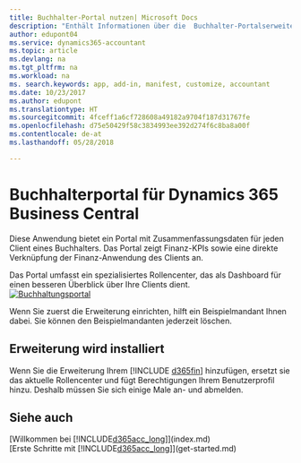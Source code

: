 ```yaml
---
title: Buchhalter-Portal nutzen| Microsoft Docs
description: "Enthält Informationen über die  Buchhalter-Portalserweiterung."
author: edupont04
ms.service: dynamics365-accountant
ms.topic: article
ms.devlang: na
ms.tgt_pltfrm: na
ms.workload: na
ms. search.keywords: app, add-in, manifest, customize, accountant
ms.date: 10/23/2017
ms.author: edupont
ms.translationtype: HT
ms.sourcegitcommit: 4fceff1a6cf728608a49182a9704f187d31767fe
ms.openlocfilehash: d75e50429f58c3834993ee392d274f6c8ba8a00f
ms.contentlocale: de-at
ms.lasthandoff: 05/28/2018

---
```

# <a name="accountant-portal-for-dynamics-365-business-central"></a>Buchhalterportal für Dynamics 365 Business Central
Diese Anwendung bietet ein Portal mit Zusammenfassungsdaten für jeden Client eines Buchhalters. Das Portal zeigt Finanz-KPIs sowie eine direkte Verknüpfung der Finanz-Anwendung des Clients an.  

Das Portal umfasst ein spezialisiertes Rollencenter, das als Dashboard für einen besseren Überblick über Ihre Clients dient.  
[![Buchhaltungsportal](./media/accountant-get-started/accountant-dashboard.png)](https://go.microsoft.com/fwlink/?linkid=851257)

Wenn Sie zuerst die Erweiterung einrichten, hilft ein Beispielmandant Ihnen dabei. Sie können den Beispielmandanten jederzeit löschen.  

## <a name="installing-the-extension"></a>Erweiterung wird installiert
Wenn Sie die Erweiterung Ihrem [!INCLUDE [d365fin](includes/d365fin_md.md)] hinzufügen, ersetzt sie das aktuelle Rollencenter und fügt Berechtigungen Ihrem Benutzerprofil hinzu. Deshalb müssen Sie sich einige Male an- und abmelden.  

## <a name="see-also"></a>Siehe auch
[Willkommen bei [!INCLUDE[d365acc_long](includes/d365acc_long_md.md)]](index.md)  
[Erste Schritte mit [!INCLUDE[d365acc_long](includes/d365acc_long_md.md)]](get-started.md)  

